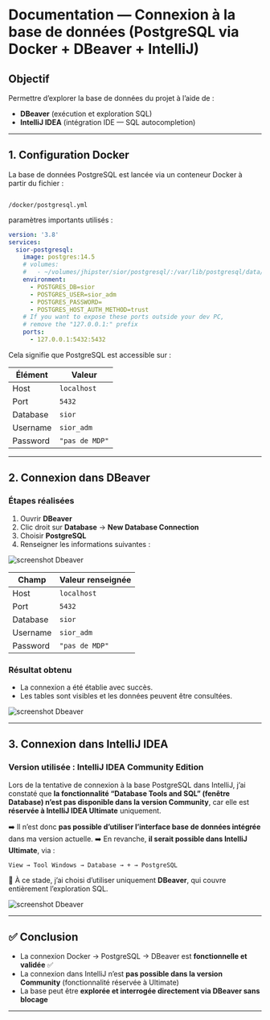




# Documentation — Connexion à la base de données (PostgreSQL via Docker + DBeaver + IntelliJ)

## Objectif
Permettre d’explorer la base de données du projet à l’aide de :
- **DBeaver** (exécution et exploration SQL)
- **IntelliJ IDEA** (intégration IDE — SQL autocompletion)

---

## 1. Configuration Docker

La base de données PostgreSQL est lancée via un conteneur Docker à partir du fichier :

```

/docker/postgresql.yml

````

paramètres importants utilisés :

```yaml
version: '3.8'
services:
  sior-postgresql:
    image: postgres:14.5
    # volumes:
    #   - ~/volumes/jhipster/sior/postgresql/:/var/lib/postgresql/data/
    environment:
      - POSTGRES_DB=sior
      - POSTGRES_USER=sior_adm
      - POSTGRES_PASSWORD=
      - POSTGRES_HOST_AUTH_METHOD=trust
    # If you want to expose these ports outside your dev PC,
    # remove the "127.0.0.1:" prefix
    ports:
      - 127.0.0.1:5432:5432

````

Cela signifie que PostgreSQL est accessible sur :

| Élément  | Valeur         |
| -------- | -------------- |
| Host     | `localhost`    |
| Port     | `5432`         |
| Database | `sior`       |
| Username | `sior_adm`     |
| Password | `"pas de MDP"` |

---

## 2. Connexion dans DBeaver

### Étapes réalisées

1. Ouvrir **DBeaver**
2. Clic droit sur **Database** → **New Database Connection**
3. Choisir **PostgreSQL**
4. Renseigner les informations suivantes :

![screenshot Dbeaver](SETUP-CONNEXION.png)

| Champ    | Valeur renseignée |
| -------- | ----------------- |
| Host     | `localhost`       |
| Port     | `5432`            |
| Database | `sior`            |
| Username | `sior_adm`        |
| Password | `"pas de MDP"`    |

### Résultat obtenu

- La connexion a été établie avec succès.
- Les tables sont visibles et les données peuvent être consultées.

![screenshot Dbeaver](IMAGE_BDD.png)

---

## 3. Connexion dans IntelliJ IDEA

### Version utilisée : IntelliJ IDEA Community Edition

Lors de la tentative de connexion à la base PostgreSQL dans IntelliJ, j’ai constaté que
**la fonctionnalité “Database Tools and SQL” (fenêtre Database) n’est pas disponible dans la version Community**,
car elle est **réservée à IntelliJ IDEA Ultimate** uniquement.

➡️ Il n’est donc **pas possible d’utiliser l’interface base de données intégrée** dans ma version actuelle.
➡️ En revanche, **il serait possible dans IntelliJ Ultimate**, via :

```
View → Tool Windows → Database → + → PostgreSQL
```

📌 À ce stade, j’ai choisi d’utiliser uniquement **DBeaver**, qui couvre entièrement l’exploration SQL.

![screenshot Dbeaver](IMAGE_PLUGIN.png)

---

## ✅ Conclusion

* La connexion Docker → PostgreSQL → DBeaver est **fonctionnelle et validée** ✅
* La connexion dans IntelliJ n’est **pas possible dans la version Community** (fonctionnalité réservée à Ultimate)
* La base peut être **explorée et interrogée directement via DBeaver sans blocage**

---


